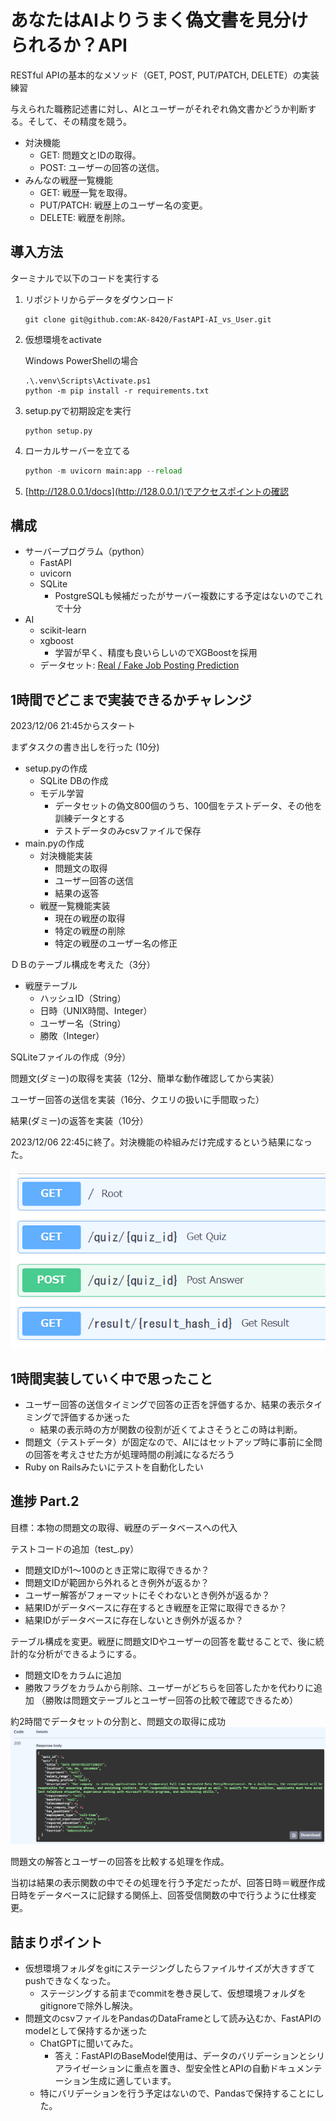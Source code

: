 # あなたはAIよりうまく偽文書を見分けられるか？API
RESTful APIの基本的なメソッド（GET, POST, PUT/PATCH, DELETE）の実装練習

与えられた職務記述書に対し、AIとユーザーがそれぞれ偽文書かどうか判断する。そして、その精度を競う。
- 対決機能
  - GET: 問題文とIDの取得。
  - POST: ユーザーの回答の送信。
- みんなの戦歴一覧機能
  - GET: 戦歴一覧を取得。
  - PUT/PATCH: 戦歴上のユーザー名の変更。
  - DELETE: 戦歴を削除。

## 導入方法
ターミナルで以下のコードを実行する
1. リポジトリからデータをダウンロード
    ```terminal
    git clone git@github.com:AK-8420/FastAPI-AI_vs_User.git
    ```
2. 仮想環境をactivate

    Windows PowerShellの場合
    ```terminal
    .\.venv\Scripts\Activate.ps1
    python -m pip install -r requirements.txt
    ```
3. setup.pyで初期設定を実行
    ```
    python setup.py
    ```
4. ローカルサーバーを立てる
    ```python
    python -m uvicorn main:app --reload
    ```
5. [http://128.0.0.1/docs](http://128.0.0.1/)でアクセスポイントの確認

## 構成
- サーバープログラム（python）
  - FastAPI
  - uvicorn
  - SQLite
    - PostgreSQLも候補だったがサーバー複数にする予定はないのでこれで十分
- AI
  - scikit-learn
  - xgboost
    - 学習が早く、精度も良いらしいのでXGBoostを採用
  - データセット: [Real / Fake Job Posting Prediction](https://www.kaggle.com/datasets/shivamb/real-or-fake-fake-jobposting-prediction)

## 1時間でどこまで実装できるかチャレンジ
2023/12/06 21:45からスタート

まずタスクの書き出しを行った (10分)
- setup.pyの作成
  - SQLite DBの作成
  - モデル学習
    - データセットの偽文800個のうち、100個をテストデータ、その他を訓練データとする
    - テストデータのみcsvファイルで保存
- main.pyの作成
  - 対決機能実装
    - 問題文の取得
    - ユーザー回答の送信
    - 結果の返答
  - 戦歴一覧機能実装
    - 現在の戦歴の取得
    - 特定の戦歴の削除
    - 特定の戦歴のユーザー名の修正

ＤＢのテーブル構成を考えた（3分）
- 戦歴テーブル
  - ハッシュID（String）
  - 日時（UNIX時間、Integer）
  - ユーザー名（String）
  - 勝敗（Integer）

SQLiteファイルの作成（9分）

問題文(ダミー)の取得を実装（12分、簡単な動作確認してから実装）

ユーザー回答の送信を実装（16分、クエリの扱いに手間取った）

結果(ダミー)の返答を実装（10分）

2023/12/06 22:45に終了。対決機能の枠組みだけ完成するという結果になった。

![screen shot](images_for_README/ss01.png?raw=true)

## 1時間実装していく中で思ったこと
- ユーザー回答の送信タイミングで回答の正否を評価するか、結果の表示タイミングで評価するか迷った
  - 結果の表示時の方が関数の役割が近くてよさそうとこの時は判断。
- 問題文（テストデータ）が固定なので、AIにはセットアップ時に事前に全問の回答を考えさせた方が処理時間の削減になるだろう
- Ruby on Railsみたいにテストを自動化したい

## 進捗 Part.2
目標：本物の問題文の取得、戦歴のデータベースへの代入

テストコードの追加（test_.py）
- 問題文IDが1～100のとき正常に取得できるか？
- 問題文IDが範囲から外れるとき例外が返るか？
- ユーザー解答がフォーマットにそぐわないとき例外が返るか？
- 結果IDがデータベースに存在するとき戦歴を正常に取得できるか？
- 結果IDがデータベースに存在しないとき例外が返るか？

テーブル構成を変更。戦歴に問題文IDやユーザーの回答を載せることで、後に統計的な分析ができるようにする。
- 問題文IDをカラムに追加
- 勝敗フラグをカラムから削除、ユーザーがどちらを回答したかを代わりに追加
（勝敗は問題文テーブルとユーザー回答の比較で確認できるため）

約2時間でデータセットの分割と、問題文の取得に成功
![screen shot](images_for_README/ss02.png?raw=true)

問題文の解答とユーザーの回答を比較する処理を作成。

当初は結果の表示関数の中でその処理を行う予定だったが、回答日時＝戦歴作成日時をデータベースに記録する関係上、回答受信関数の中で行うように仕様変更。

## 詰まりポイント
- 仮想環境フォルダをgitにステージングしたらファイルサイズが大きすぎてpushできなくなった。
  - ステージングする前までcommitを巻き戻して、仮想環境フォルダをgitignoreで除外し解決。
- 問題文のcsvファイルをPandasのDataFrameとして読み込むか、FastAPIのmodelとして保持するか迷った
  - ChatGPTに聞いてみた。
    - 答え：FastAPIのBaseModel使用は、データのバリデーションとシリアライゼーションに重点を置き、型安全性とAPIの自動ドキュメンテーション生成に適しています。
  - 特にバリデーションを行う予定はないので、Pandasで保持することにした。